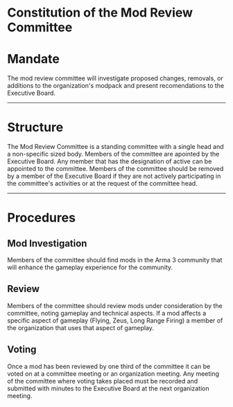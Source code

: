# Constitution of the Mod Review Committee

# Mandate
The mod review committee will investigate proposed changes, removals, or additions to the organization's modpack and present recomendations to the Executive Board.

<hr/>

# Structure
The Mod Review Committee is a standing committee with a single head and a non-specific sized body. Members of the committee are apointed by the Executive Board. Any member that has the designation of active can be appointed to the committee. Members of the committee should be removed by a member of the Executive Board if they are not actively participating in the committee's activities or at the request of the committee head.

<hr/>

# Procedures
## Mod Investigation
Members of the committee should find mods in the Arma 3 community that will enhance the gameplay experience for the community.

## Review
Members of the committee should review mods under consideration by the committee, noting gameplay and technical aspects. If a mod affects a specific aspect of gameplay (Flying, Zeus, Long Range Firing) a member of the organization that uses that aspect of gameplay.

## Voting
Once a mod has been reviewed by one third of the committee it can be voted on at a committee meeting or an organization meeting. Any meeting of the committee where voting takes placed must be recorded and submitted with minutes to the Executive Board at the next organization meeting.
